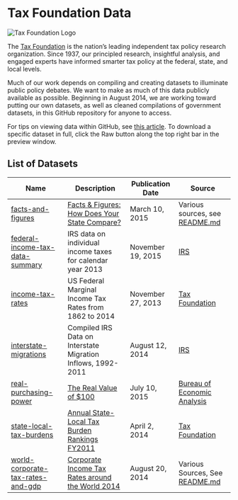 # Tax Foundation Data

![Tax Foundation Logo](https://raw.githubusercontent.com/TaxFoundation/brand-assets/master/for-web/TaxFoundation-450x270.png)

The [Tax Foundation](http://taxfoundation.org) is the nation’s leading independent tax policy research organization. Since 1937, our principled research, insightful analysis, and engaged experts have informed smarter tax policy at the federal, state, and local levels.

Much of our work depends on compiling and creating datasets to illuminate public policy debates. We want to make as much of this data publicly available as possible. Beginning in August 2014, we are working toward putting our own datasets, as well as cleaned compilations of government datasets, in this GitHub repository for anyone to access.

For tips on viewing data within GitHub, see [this article](https://help.github.com/articles/rendering-csv-and-tsv-data). To download a specific dataset in full, click the Raw button along the top right bar in the preview window.

## List of Datasets

| Name | Description | Publication Date | Source |
| --- | --- | --- | --- |
| [facts-and-figures](https://github.com/TaxFoundation/data/tree/master/facts-and-figures) | [Facts & Figures: How Does Your State Compare?](http://taxfoundation.org/article/facts-figures-2015-how-does-your-state-compare) | March 10, 2015 | Various sources, see [README.md](https://github.com/TaxFoundation/data/blob/master/facts-and-figures/2015/README.md) |
| [federal-income-tax-data-summary](https://github.com/TaxFoundation/data/tree/master/federal-income-tax-data-summary) | IRS data on individual income taxes for calendar year 2013 | November 19, 2015  | [IRS](https://www.irs.gov/uac/SOI-Tax-Stats-Individual-Statistical-Tables-by-Tax-Rate-and-Income-Percentile) |
| [income-tax-rates](https://github.com/TaxFoundation/data/tree/master/income-tax-rates) | US Federal Marginal Income Tax Rates from 1862 to 2014 | November 27, 2013 | [Tax Foundation](http://taxfoundation.org/article/us-federal-individual-income-tax-rates-history-1913-2013-nominal-and-inflation-adjusted-brackets) |
| [interstate-migrations](https://github.com/TaxFoundation/data/tree/master/interstate-migrations) | Compiled IRS Data on Interstate Migration Inflows, 1992-2011 | August 12, 2014 | [IRS](http://www.irs.gov/uac/SOI-Tax-Stats-Migration-Data) |
| [real-purchasing-power](https://github.com/TaxFoundation/data/tree/master/real-purchasing-power/current) | [The Real Value of $100](http://taxfoundation.org/blog/real-value-100-each-state) | July 10, 2015 | [Bureau of Economic Analysis](http://www.bea.gov/newsreleases/regional/rpp/rpp_newsrelease.htm) |
| [state-local-tax-burdens](https://github.com/TaxFoundation/data/tree/master/state-local-tax-burdens) | [Annual State-Local Tax Burden Rankings FY2011](http://taxfoundation.org/article/annual-state-local-tax-burden-ranking-fy-2011) | April 2, 2014 | [Tax Foundation](http://taxfoundaion.org) |
| [world-corporate-tax-rates-and-gdp](https://github.com/TaxFoundation/data/tree/master/world-corporate-tax-rates-and-gdp) | [Corporate Income Tax Rates around the World 2014](http://taxfoundation.org/article/corporate-income-tax-rates-around-world-2014) | August 20, 2014 | Various Sources, See [README.md](https://github.com/TaxFoundation/data/blob/master/world-corporate-tax-rates-and-gdp/README.md) |
